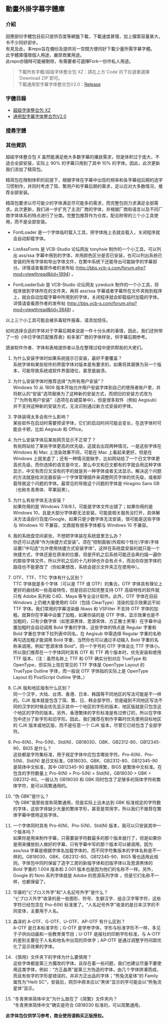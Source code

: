 ## 動畫外掛字幕字體庫
### 介紹
因應部份字體包目前只提供百度等網盤下載，下載速度甚慢，加上檔案容量甚大，令不少同好卻步。<br>
有見及此，本repo旨在備份及提供另一空間方便同好下載少量所需字幕字體。<br>
此字體庫僅限個人用途，嚴禁商業用途。<br>
此repo亦隨時可能被刪除，有需要者可選擇Fork一份作私人用途。<br>
<blockquote>
下載所有字體/超级字体整合包 XZ：請在上方`Code`的下拉選單選擇`Download ZIP`即可。<br>
下載通用型字幕字体整合包V2.0：<a href="https://github.com/Megumi-B/Anime_Font_Library/releases/tag/VCB_UniversalFontPackv2">Release</a><br>
</blockquote>

### 字體目錄
- <a href="https://github.com/Megumi-B/Anime_Font_Library/blob/main/FontPackXZ_List.txt">超级字体整合包 XZ</a>
- <a href="https://github.com/Megumi-B/Anime_Font_Library/blob/main/UniversalFontPackv2_List.txt">通用型字幕字体整合包V2.0</a>

<h3><a href="https://github.com/Megumi-B/Anime_Font_Library/find/main">搜尋字體</a></h3>

### 其他資訊
超级字体整合包 X 虽然能满足绝大多数字幕的播放需求，但是体积过于庞大，不适合全部安装，实际上 90% 的字幕只用到了其中 10% 的字体。因此，此次更新我们添加了精简包。

精简包在限制体积的前提下，根据字体在字幕中出现的频率和各字幕组后期的选字习惯制作，并同时考虑了简、繁用户和字幕后期的需求，足以应对大多数情况，推荐全部安装。

精简包要求以尽可能少的字体满足尽可能多的需求，而完整包则力求满足全部需求。此次更新，我们进一步扩充了主流厂商的字体，并根据厂商和语言以及不同厂商字体体系的特点进行了分类。完整包推荐作为仓库，配合附带的三个小工具使用，而不是全部安装。

- FontLoader 是一个字体临时载入工具，把字体拖上去就会载入，关闭程序就会自动卸载字体。

- ListAssFonts 是 VCB-Studio 论坛网友 tonyhsie 制作的一个小工具，可以列出 ass/ssa 字幕中用到的字体，并用颜色区分是否已安装，也可以列出系统已安装的所有字体和导出字体文件，在繁中系统下还能导出可能缺字的字幕部分。详情请查看原作者的发布帖 (http://bbs.vcb-s.com/forum.php?mod=viewthread&tid=1894) 。

- FontLoaderSub 是 VCB-Studio 论坛网友 yzwduck 制作的一个小工具，将程序放到字体所在的文件夹，再将 ass/ssa 字幕或者字幕所在文件夹拖到程序上，就会自动加载字幕中所用到的字体，关闭程序就会卸载临时加载的字体。详情请查看原作者的发布帖 (http://bbs.vcb-s.com/forum.php?mod=viewthread&tid=3848) 。

以上三个小工具可能会被杀毒软件报毒，请添加信任。

如何选择合适的字体对于字幕后期来说是一件十分头疼的事情，因此，我们还附带了一份《中日字体匹配推荐表》和多家厂商的字体样张，供字幕后期参考。

感谢软件作者、字体和表格提供者以及在整理过程中提供帮助的大佬们。

01. 为什么安装字体时如果系统提示已安装，最好不要覆盖？<br>
系统字体和某些软件的界面字体对版本是有要求的，如果将其替换为另一个版本，可能导致系统或软件界面错位，甚至是崩溃。<br>

02. 为什么安装字体时推荐选择“为所有用户安装”？<br>
Windows 10 从 1809 版本开始允许用户安装字体到自己的使用者账户里，并将默认的“安装”选项替换为了这种新的安装方式，而把旧的安装方式改为了“为所有用户安装”（选项在右键菜单中），但是很多软件（例如 Aegisub）并不支持这种新的安装方式，无法识别通过新方式安装的字体。<br>

03. 字体装得太多会有什么影响？<br>
某些软件在启动时需要预读字体，它们的启动时间可能会变长，在选字体时可能会卡顿，比如 Aegisub 和 Office。<br>

04. 为什么安装字体后某些网页显示不正常了？<br>
有些网站给了某些字体更高的优先级，这就会出现两种情况，一是这些字体在 Windows 和 Mac 上渲染效果不同，可能在 Mac 上看起来更好，但是在 Windows 上就发虚了；还有一种情况是缺字，比如网站给了一个日文字体更高优先级，而你选择的语言是中文，那么中文和日文都有的字就会用这种字体显示，中文有而日文没有的字的就是另一种字体或者无法显示。解决这个问题的方法就是给浏览器安装一个字体管理插件来调整网页字体的优先级，或者卸载导致这个问题的字体。最常见的导致这个问题的字体是 Hiragino Sans GB（也称冬青黑体、苹果丽黑）。<br>

05. 为什么有些字体无法安装？<br>
如果你用的是 Windows 7/8/8.1，可能是字体文件出错了；如果你用的是 Windows 10，且是大部分字体都无法安装，可能是相关服务没打开，具体解决方法请自行百度/Google，如果只是少数字体无法安装，很可能是这些字体与 Windows 10 不兼容，文鼎就有很多字体都与 Windows 10 不兼容。<br>

06. 我的系统盘空间紧张，不想把字体装在系统盘里怎么办？<br>
你还可以选择“作为快捷方式安装”。须在“控制面板\外观和个性化\字体\字体设置\”中勾选“允许使用快捷方式安装字体”。这样在系统盘安装的就只是一个快捷方式，字体还是在原来的位置，但是开机之后系统可能还会再扫描一遍你的那些字体文件，所以开机之后的十几秒钟也许会有点卡，而且你存放字体的路径也不能更改了（你如果想改，系统会提示文件夹正在使用中）。<br>

07. OTF、TTF、TTC 字体有什么区别？<br>
TTC 字体就是多个字体（可以是 TTF 或 OTF）的集合。OTF 字体具有理论上更好的曲线和一些高级特性，但是目前已知完整支持 OTF 高级特性的软件就只有 Adobe 系列和 C4D、Maya 等专业设计软件。此外，OTF 字体在目前 Windows 上仍被大量使用的 GDI（包括 ClearType）渲染的显示效果远不如 TTF 字体。我们常用的字幕渲染器 libass 和 VSFilter 不支持 OTF 字体的加粗，就算你在字幕中设置了加粗，如果你装的是 OTF 字体，显示效果也是不加粗的，只有少数字体（如思源黑体、思源宋体、方正雅士黑等）在字幕中设置加粗时会自动调用 Bold 字重的字体，这些字体的特点是 Regular 字重和 Bold 字重在字体下拉列表中同名，在 Aegisub 中需选择 Regular 字重的名称再勾选加粗才能调用 Bold 字重，当然你也可以通过手动输入 Bold 字重的名称来调用，例如“思源宋体 Bold”。同一个字号的 OTF 字体会比 TTF 字体小。所以我们推荐在一个字体同时具有 OTF 和 TTF 两个版本时，优先安装和使用 TTF 版本。（注：虽然名称上 TTF 和 OTF 确实分别对应 TrueType 和 OpenType，但实际上现在常见的 TTF 字体是 OpenType Layout 的 TrueType Outline 字体，而一般说 OTF 字体指的实际上是 OpenType Layout 的 PostScript Outline 字体。）<br>

08. CJK 版和地区版有什么区别？<br>
同一个汉字，大陆、台湾、香港、日本、韩国等不同地区的写法可能是不一样的。CJK 版本就是包含了简、繁、日、韩全部字符，但是碰到不同地区写法不同的汉字的时候会优先显示其中一个地区的字形的版本，地区版就是只包含这个地区的字符的版本。另外，香港繁体的字形标准是有过修订的，所以在字体包中还分了新字形和旧字形。因此，我们推荐在制作字幕时优先使用目标地区的 CJK 版本或地区版，而不是任意一个 CJK 版本，尽管它已经包含了全部字符。<br>

09. Pro-6(N)、Pro-5(N)、Std(N)、GB18030、GBK、GB2312-80、GB12345-90、BIG5 是什么？<br>
这些都是字符集标准，用于规定字体中应包含哪些字符。Pro-6(N)、Pro-5(N)、Std(N) 是日文标准，GB18030、GBK、GB2312-80、GB12345-90 是简体中文标准，其中 GB12345-90 是输简得繁，BIG5 是繁体中文标准。在包含的字符数量上 Pro-6(N) > Pro-5(N) > Std(N)，GB18030 > GBK > GB2312-80。一般认为 GB18030 和 GBK 同时包含了足够多的简体字符和繁体字符，是可以简繁通用的。<br>

10. “伪 GBK”是什么？<br>
“伪 GBK”是那些宣称简繁通用，但是实际上远未达到 GBK 标准规定的字符数的字体，这些字体缺少大量的繁体字形，甚至是常用字，所以我们不推荐在繁体字幕中使用这些字体。<br>

11. 一个字体同时具有 Pro-6(N)、Pro-5(N)、Std(N) 版本，我可以只安装其中一个版本吗？<br>
如果你是用来制作字幕，只需要装字符数最多的那个版本就行了，但是如果你是用来播放别人做好的字幕，只有字幕中写的那个版本可以被调用，因为 ass/ssa 字幕是根据字体名加载字体的，而不同字符集版本的字体名称是不一样的。GB18030、GBK、GB2312-80、GB12345-90、BIG5 等也适用此规则。字体包中同时保留了造字工房的新版字体和旧版字体以及思源黑体的 Bold 字重的 1.004 版本和 2.001 版本也是因为他们的名称不一样。另外，Google 的 Noto 系列字体就是 Adobe 的思源系列字体 ，但是它们名称不一样，也都保留了。<br>

12. 华康的“ビブロス外字”和“人名記号外字”是什么？<br>
“ビブロス外字”收录的是一些图形、符号、生僻汉字、组合汉字等字符，这些字符已经包含在 Pro-6(N) 标准里了。“人名記号外字”收录的是日本汉字的不同变体，主要用于人名。<br>

13. 森泽的 A-OTF、G-OTF、U-OTF、AP-OTF 有什么区别？<br>
A-OTF 是日本标准字形；G-OTF 是学参字体，字形与标准字形不一样，多见于子供向动画和一些教育类节目；U-OTF 是报社的印刷字形标准，与 A-OTF 的差别主要在于人名和地名中出现的异体字；AP-OTF 是通过调整字符间距优化了显示效果的字体。<br>

14. 《慎用》文件夹下的字体为什么要慎用？<br>
这些字体都是第三方魔改的字体，且存在着一些问题，我们也建议尽量不要使用这类字体，例如：“方正晶黑”是第三方伪造的字体，由几个字体拼凑而成，而且有些字的字形是错误的，并非方正出品的字体；“熊兔流星体”的 Family 属性为“Heiti SC”，安装后，网页中原本应以“黑体”显示的字可能会以“熊兔流星体”显示。<br>

15. “冬青黑体简体中文”为什么放在了《简繁》文件夹内？<br>
“冬青黑体简体中文”确实是符合 GB18030 标准的，可以简繁通用。<br>

<b>此字体包仅供学习参考，商业使用请购买正版授权。</b>
